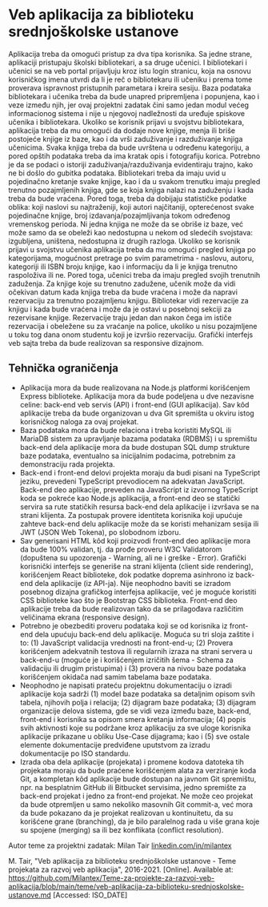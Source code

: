# Veb aplikacija za biblioteku srednjoškolske ustanove

Aplikacija treba da omogući pristup za dva tipa korisnika. Sa jedne strane, aplikaciji pristupaju školski bibliotekari, a sa druge učenici. I bibliotekari i učenici se na veb portal prijavljuju kroz istu login stranicu, koja na osnovu korisničkog imena utvrdi da li je reč o bibliotekaru ili učeniku i prema tome proverava ispravnost pristupnih parametara i kreira sesiju. Baza podataka bibliotekara i učenika treba da bude unapred pripremljena i popunjena, kao i veze između njih, jer ovaj projektni zadatak čini samo jedan modul većeg informacionog sistema i nije u njegovoj nadležnosti da uređuje spiskove učenika i bibliotekara.
Ukoliko se korisnik prijavi u svojstvu bibliotekara, aplikacija treba da mu omogući da dodaje nove knjige, menja ili briše postojeće knjige iz baze, kao i da vrši zaduživanje i razduživanje knjiga učenicima. Svaka knjiga treba da bude uvrštena u određenu kategoriju, a pored opštih podataka treba da ima kratak opis i fotografiju korica. Potrebno je da se podaci o istoriji zaduživanja/razduživanja evidentiraju trajno, kako ne bi došlo do gubitka podataka. Bibliotekari treba da imaju uvid u pojedinačno kretanje svake knjige, kao i da u svakom trenutku imaju pregled trenutno pozajmljenih knjiga, gde se koja knjiga nalazi na zaduženju i kada treba da bude vraćena. Pored toga, treba da dobijaju statističke podatke oblika: koji naslovi su najtraženiji, koji autori najčitaniji, opterećenost svake pojedinačne knjige, broj izdavanja/pozajmljivanja tokom određenog vremenskog perioda. Ni jedna knjiga ne može da se obriše iz baze, već može samo da se obeleži kao nedostupna u nekom od sledećih svojstava: izgubljena, uništena, nedostupna iz drugih razloga.
Ukoliko se korisnik prijavi u svojstvu učenika aplikacija treba da mu omogući pregled knjiga po kategorijama, mogućnost pretrage po svim parametrima - naslovu, autoru, kategoriji ili ISBN broju knjige, kao i informaciju da li je knjiga trenutno raspoloživa ili ne. Pored toga, učenici treba da imaju pregled svojih trenutnih zaduženja. Za knjige koje su trenutno zadužene, učenik može da vidi očekivan datum kada knjiga treba da bude vraćena i može da napravi rezervaciju za trenutno pozajmljenu knjigu. Bibliotekar vidi rezervacije za knjigu i kada bude vraćena i može da je ostavi u posebnoj sekciji za rezervisane knjige. Rezervacije traju jedan dan nakon čega im ističe rezervacija i obeležene su za vraćanje na police, ukoliko u nisu pozajmljene u toku tog dana onom studentu koji je izvršio rezervaciju.
Grafički interfejs veb sajta treba da bude realizovan sa responsive dizajnom.

## Tehnička ograničenja

- Aplikacija mora da bude realizovana na Node.js platformi korišćenjem Express biblioteke. Aplikacija mora da bude podeljena u dve nezavisne celine: back-end veb servis (API) i front-end (GUI aplikacija). Sav kôd aplikacije treba da bude organizovan u dva Git spremišta u okviru istog korisničkog naloga za ovaj projekat.
- Baza podataka mora da bude relaciona i treba koristiti MySQL ili MariaDB sistem za upravljanje bazama podataka (RDBMS) i u spremištu back-end dela aplikacije mora da bude dostupan SQL dump strukture baze podataka, eventualno sa inicijalnim podacima, potrebnim za demonstraciju rada projekta.
- Back-end i front-end delovi projekta moraju da budi pisani na TypeScript jeziku, prevedeni TypeScript prevodiocem na adekvatan JavaScript. Back-end deo aplikacije, preveden na JavaScript iz izvornog TypeScript koda se pokreće kao Node.js aplikacija, a front-end deo se statički servira sa rute statičkih resursa back-end dela aplikacije i izvršava se na strani klijenta. Za postupak provere identiteta korisnika koji upućuje zahteve back-end delu aplikacije može da se koristi mehanizam sesija ili JWT (JSON Web Tokena), po slobodnom izboru.
- Sav generisani HTML kôd koji proizvodi front-end deo aplikacije mora da bude 100% validan, tj. da prođe proveru W3C Validatorom (dopuštena su upozorenja - Warning, ali ne i greške - Error). Grafički korisnički interfejs se generiše na strani klijenta (client side rendering), korišćenjem React biblioteke, dok podatke doprema asinhrono iz back-end dela aplikacije (iz API-ja). Nije neophodno baviti se izradom posebnog dizajna grafičkog interfejsa aplikacije, već je moguće koristiti CSS biblioteke kao što je Bootstrap CSS biblioteka. Front-end deo aplikacije treba da bude realizovan tako da se prilagođava različitim veličinama ekrana (responsive design).
- Potrebno je obezbediti proveru podataka koji se od korisnika iz front-end dela upućuju back-end delu aplikacije. Moguća su tri sloja zaštite i to: (1) JavaScript validacija vrednosti na front-end-u; (2) Provera korišćenjem adekvatnih testova ili regularnih izraza na strani servera u back-end-u (moguće je i korišćenjem izričitih šema - Schema za validaciju ili drugim pristupima) i (3) provera na nivou baze podataka korišćenjem okidača nad samim tabelama baze podataka.
- Neophodno je napisati prateću projektnu dokumentaciju o izradi aplikacije koja sadrži (1) model baze podataka sa detaljnim opisom svih tabela, njihovih polja i relacija; (2) dijagram baze podataka; (3) dijagram organizacije delova sistema, gde se vidi veza između baze, back-end, front-end i korisnika sa opisom smera kretanja informacija; (4) popis svih aktivnosti koje su podržane kroz aplikaciju za sve uloge korisnika aplikacije prikazane u obliku Use-Case dijagrama; kao i (5) sve ostale elemente dokumentacije predviđene uputstvom za izradu dokumentacije po ISO standardu.
- Izrada oba dela aplikacije (projekata) i promene kodova datoteka tih projekata moraju da bude praćene korišćenjem alata za verziranje koda Git, a kompletan kôd aplikacije bude dostupan na javnom Git spremištu, npr. na besplatnim GitHub ili Bitbucket servisima, jedno spremište za back-end projekat i jedno za front-end projekat. Ne može ceo projekat da bude otpremljen u samo nekoliko masovnih Git commit-a, već mora da bude pokazano da je projekat realizovan u kontinuitetu, da su korišćene grane (branching), da je bilo paralelnog rada u više grana koje su spojene (merging) sa ili bez konflikata (conflict resolution).

Autor teme za projektni zadatak: Milan Tair [linkedin.com/in/milantex](https://linkedin.com/in/milantex)

M. Tair, "Veb aplikacija za biblioteku srednjoškolske ustanove - Teme projekata za razvoj veb aplikacija", 2016-2021. [Online]. Available at: https://github.com/Milantex/Teme-za-projekte-za-razvoj-veb-aplikacija/blob/main/teme/veb-aplikacija-za-biblioteku-srednjoskolske-ustanove.md [Accessed: ISO_DATE]
